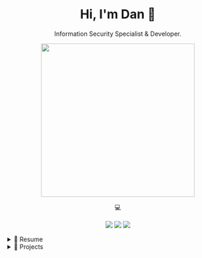 <h1 align='center'>
  Hi, I'm Dan 👋
</h1>

<p align='center'>
  Information Security Specialist & Developer.
</p>

<p align='center'>
  <a href="#"><img src="https://github-readme-stats.vercel.app/api?username=dikayx&show_icons=true&theme=swift&hide=contribs,prs" width="350"></a>
</p>

<p align='center'>
    💻<br/><br/>
    <img src="https://img.shields.io/badge/macOS-%23000000.svg?&style=for-the-badge&logo=apple&logoColor=white" />
    <img src="https://img.shields.io/badge/Swift-FA7343?style=for-the-badge&logo=swift&logoColor=white" />
    <img src="https://img.shields.io/badge/Bash-4EAA25?style=for-the-badge&logo=gnu-bash&logoColor=white" />
</p>

<!-- Overview -->
<details>
  <summary>📃 Resume</summary>

## Overview

<p align="center">I have worked in information security since 2020, focusing on:</p>

<p align="center">
  <img src="https://img.shields.io/badge/Regulatory%20Compliance-000000?logo=security&logoColor=white" />
  <img src="https://img.shields.io/badge/Public%20Sector%20Security-000000?logo=security&logoColor=white" />
  <img src="https://img.shields.io/badge/Risk%20Management-000000?logo=security&logoColor=white" />
  <img src="https://img.shields.io/badge/Awareness%20Training-000000?logo=security&logoColor=white" />
  <img src="https://img.shields.io/badge/Incident%20Response-000000?logo=security&logoColor=white" />
</p>

</details>

<!-- Projects -->
<details>
  <summary>🔨 Projects</summary>
  
  <p align="center">You can find a selection of programming related projects I have worked on below:</p>

| Name                                                     | A short summary                                                         | Stars                                                                                     | Technology                                                                          |
| -------------------------------------------------------- | ----------------------------------------------------------------------- | ----------------------------------------------------------------------------------------- | ----------------------------------------------------------------------------------- |
| [CSVEditor](https://github.com/dikayx/csveditor)         | A lightweight, native macOS CSV editor for quick data manipulation.     | ![GitHub Repo stars](https://img.shields.io/github/stars/dikayx/csveditor?style=flat)     | ![Swift](https://img.shields.io/badge/6.0-FA7343?logo=swift&logoColor=white)        |
| [DiskAnalyzer](https://github.com/dikayx/diskanalyzer)   | A disk space analyzing tool for macOS.                                  | ![GitHub Repo stars](https://img.shields.io/github/stars/dikayx/diskanalyzer?style=flat)  | ![Swift](https://img.shields.io/badge/6.0-FA7343?logo=swift&logoColor=white)        |
| [TaskManager](https://github.com/dikayx/taskmanager)     | A basic task management app for macOS.                                  | ![GitHub Repo stars](https://img.shields.io/github/stars/dikayx/taskmanager?style=flat)   | ![Swift](https://img.shields.io/badge/6.0-FA7343?logo=swift&logoColor=white)        |
| [SQLite Viewer](https://github.com/dikayx/sqlite-viewer) | A simple cross-platform desktop app to query and edit SQLite databases. | ![GitHub Repo stars](https://img.shields.io/github/stars/dikayx/sqlite-viewer?style=flat) | ![Java](https://img.shields.io/badge/Java%2011-007396?logo=openjdk&logoColor=white) |

</details>
